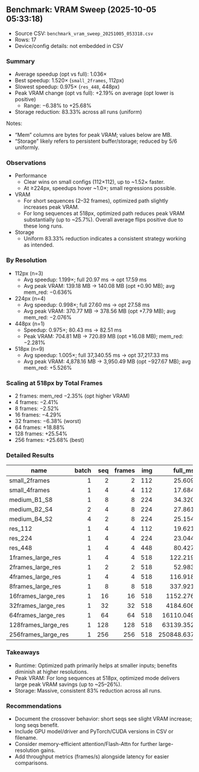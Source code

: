 ## Benchmark: VRAM Sweep (2025-10-05 05:33:18)

- Source CSV: `benchmark_vram_sweep_20251005_053318.csv`
- Rows: 17
- Device/config details: not embedded in CSV

### Summary

- Average speedup (opt vs full): 1.036×
- Best speedup: 1.520× (`small_2frames`, 112px)
- Slowest speedup: 0.975× (`res_448`, 448px)
- Peak VRAM change (opt vs full): +2.19% on average (opt lower is positive)
  - Range: −6.38% to +25.68%
- Storage reduction: 83.33% across all runs (uniform)

Notes:
- “Mem” columns are bytes for peak VRAM; values below are MB.
- “Storage” likely refers to persistent buffer/storage; reduced by 5/6 uniformly.

### Observations

- Performance
  - Clear wins on small configs (112×112), up to ~1.52× faster.
  - At ≥224px, speedups hover ~1.0×; small regressions possible.
- VRAM
  - For short sequences (2–32 frames), optimized path slightly increases peak VRAM.
  - For long sequences at 518px, optimized path reduces peak VRAM substantially
    (up to ~25.7%). Overall average flips positive due to these long runs.
- Storage
  - Uniform 83.33% reduction indicates a consistent strategy working as intended.

### By Resolution

- 112px (n=3)
  - Avg speedup: 1.199×; full 20.97 ms → opt 17.59 ms
  - Avg peak VRAM: 139.18 MB → 140.08 MB (opt +0.90 MB); avg mem_red: −0.636%
- 224px (n=4)
  - Avg speedup: 0.998×; full 27.60 ms → opt 27.58 ms
  - Avg peak VRAM: 370.77 MB → 378.56 MB (opt +7.79 MB); avg mem_red: −2.076%
- 448px (n=1)
  - Speedup: 0.975×; 80.43 ms → 82.51 ms
  - Peak VRAM: 704.81 MB → 720.89 MB (opt +16.08 MB); mem_red: −2.281%
- 518px (n=9)
  - Avg speedup: 1.005×; full 37,340.55 ms → opt 37,217.33 ms
  - Avg peak VRAM: 4,878.16 MB → 3,950.49 MB (opt −927.67 MB); avg mem_red: +5.526%

### Scaling at 518px by Total Frames

- 2 frames: mem_red −2.35% (opt higher VRAM)
- 4 frames: −2.41%
- 8 frames: −2.52%
- 16 frames: −4.29%
- 32 frames: −6.38% (worst)
- 64 frames: +18.88%
- 128 frames: +25.54%
- 256 frames: +25.68% (best)

### Detailed Results

| name | batch | seq | frames | img | full_ms | opt_ms | speedup | full_mem_MB | opt_mem_MB | mem_red_% | storage_red_% |
|---|---:|---:|---:|---:|---:|---:|---:|---:|---:|---:|---:|
| small_2frames | 1 | 2 | 2 | 112 | 25.609 | 16.847 | 1.520 | 126.61 | 127.15 | -0.426 | 83.333 |
| small_4frames | 1 | 4 | 4 | 112 | 17.684 | 17.193 | 1.029 | 145.46 | 146.54 | -0.741 | 83.333 |
| medium_B1_S8 | 1 | 8 | 8 | 224 | 34.320 | 33.461 | 1.026 | 407.91 | 416.66 | -2.145 | 83.333 |
| medium_B2_S4 | 2 | 4 | 8 | 224 | 27.861 | 27.823 | 1.001 | 408.06 | 416.88 | -2.163 | 83.333 |
| medium_B4_S2 | 4 | 2 | 8 | 224 | 25.154 | 25.631 | 0.981 | 408.06 | 416.88 | -2.163 | 83.333 |
| res_112 | 1 | 4 | 4 | 112 | 19.621 | 18.732 | 1.047 | 145.46 | 146.54 | -0.741 | 83.333 |
| res_224 | 1 | 4 | 4 | 224 | 23.044 | 23.391 | 0.985 | 259.07 | 263.81 | -1.832 | 83.333 |
| res_448 | 1 | 4 | 4 | 448 | 80.427 | 82.513 | 0.975 | 704.81 | 720.89 | -2.281 | 83.333 |
| 1frames_large_res | 1 | 4 | 4 | 518 | 122.219 | 119.862 | 1.020 | 904.69 | 926.51 | -2.412 | 83.333 |
| 2frames_large_res | 1 | 2 | 2 | 518 | 52.983 | 51.573 | 1.027 | 508.44 | 520.38 | -2.350 | 83.333 |
| 4frames_large_res | 1 | 4 | 4 | 518 | 116.918 | 116.980 | 0.999 | 904.69 | 926.51 | -2.412 | 83.333 |
| 8frames_large_res | 1 | 8 | 8 | 518 | 337.921 | 338.411 | 0.999 | 1702.07 | 1744.97 | -2.521 | 83.333 |
| 16frames_large_res | 1 | 16 | 16 | 518 | 1152.276 | 1142.385 | 1.009 | 2000.33 | 2086.21 | -4.293 | 83.333 |
| 32frames_large_res | 1 | 32 | 32 | 518 | 4184.606 | 4211.201 | 0.994 | 2603.09 | 2769.25 | -6.383 | 83.333 |
| 64frames_large_res | 1 | 64 | 64 | 518 | 16110.049 | 16185.813 | 0.995 | 5099.16 | 4136.38 | 18.881 | 83.333 |
| 128frames_large_res | 1 | 128 | 128 | 518 | 63139.352 | 63086.383 | 1.001 | 10095.08 | 7516.83 | 25.540 | 83.333 |
| 256frames_large_res | 1 | 256 | 256 | 518 | 250848.637 | 249703.369 | 1.005 | 20085.88 | 14927.38 | 25.682 | 83.333 |

### Takeaways

- Runtime: Optimized path primarily helps at smaller inputs; benefits diminish at higher resolutions.
- Peak VRAM: For long sequences at 518px, optimized mode delivers large peak VRAM savings (up to ~25–26%).
- Storage: Massive, consistent 83% reduction across all runs.

### Recommendations

- Document the crossover behavior: short seqs see slight VRAM increase; long seqs benefit.
- Include GPU model/driver and PyTorch/CUDA versions in CSV or filename.
- Consider memory-efficient attention/Flash-Attn for further large-resolution gains.
- Add throughput metrics (frames/s) alongside latency for easier comparisons.

